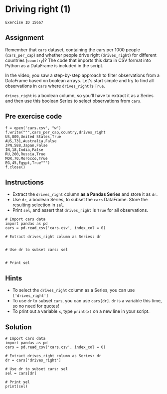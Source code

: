 
#  Driving right (1)

```
Exercise ID 15667
```

##  Assignment 

Remember that `cars` dataset, containing the cars per 1000 people (`cars_per_cap`) and whether people drive right (`drives_right`) for different countries (`country`)? The code that imports this data in CSV format into Python as a DataFrame is included in the script.

In the video, you saw a step-by-step approach to filter observations from a DataFrame based on boolean arrays. Let's start simple and try to find all observations in `cars` where `drives_right` is `True`.

`drives_right` is a boolean column, so you'll have to extract it as a Series and then use this boolean Series to select observations from `cars`.

##  Pre exercise code 

```
f = open('cars.csv', "w")
f.write(""",cars_per_cap,country,drives_right
US,809,United States,True
AUS,731,Australia,False
JPN,588,Japan,False
IN,18,India,False
RU,200,Russia,True
MOR,70,Morocco,True
EG,45,Egypt,True""")
f.close()
```



##  Instructions 

- Extract the `drives_right` column **as a Pandas Series** and store it as `dr`.
- Use `dr`, a boolean Series, to subset the `cars` DataFrame. Store the resulting selection in `sel`.
- Print `sel`, and assert that `drives_right` is `True` for all observations.



```
# Import cars data
import pandas as pd
cars = pd.read_csv('cars.csv', index_col = 0)

# Extract drives_right column as Series: dr


# Use dr to subset cars: sel


# Print sel

```

##  Hints 

- To select the `drives_right` column as a Series, you can use `['drives_right']`
- To use `dr` to subset `cars`, you can use `cars[dr]`. `dr` is a variable this time, so no need for quotes!
- To print out a variable `x`, type `print(x)` on a new line in your script.



##  Solution 

```
# Import cars data
import pandas as pd
cars = pd.read_csv('cars.csv', index_col = 0)

# Extract drives_right column as Series: dr
dr = cars['drives_right']

# Use dr to subset cars: sel
sel = cars[dr]

# Print sel
print(sel)
```



